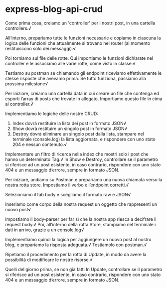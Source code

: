 # express-blog-api-crud

<!-- Esercizio -->
<!-- Milestone 1 -->
Come prima cosa, creiamo un 'controller' per i nostri post, in una cartella controllers.√

All’interno, prepariamo tutte le funzioni necessarie e copiamo in ciascuna la logica delle funzioni che attualmente si trovano nel router (al momento restituiscono solo dei messaggi).√

Poi torniamo sul file delle rotte. Qui importiamo le funzioni dichiarate nel controller e le associamo alle varie rotte, come visto in classe.√ 

Testiamo su postman se chiamando gli endpoint riceviamo effettivamente le stesse risposte che avevamo prima.
Se tutto funziona, passiamo alla prossima milestone√

<!-- Milestone 2 -->
Per iniziare, creiamo una cartella data in cui creare un file che contenga ed esporti l’array di posts che trovate in allegato. Importiamo questo file in cima al controller.√

Implementiamo le logiche delle nostre CRUD: 
1. Index dovrà restituire la lista dei post in formato JSON√
2. Show dovrà restituire un singolo post in formato JSON√
3. Destroy dovrà eliminare un singolo post dalla lista, stampare nel terminale (console.log) la lista aggiornata, e rispondere con uno stato 204 e nessun contenuto.√

<!-- Bonus -->
Implementare un filtro di ricerca nella index che mostri solo i post che hanno un determinato Tag.√
In Show e Destroy, controllare se il parametro si riferisce ad un post esistente, in caso contrario, rispondere con uno stato 404 e un messaggio d’errore, sempre in formato JSON.

<!-- Milestone 3 -->
Per iniziare, andiamo su Postman e prepariamo una nuova chiamata verso la nostra rotta store.
Impostiamo il verbo e l’endpoint corretti.√

Selezioniamo il tab body e scegliamo il formato raw e JSON√

Inseriamo come corpo della nostra request un oggetto che rappresenti un nuovo post√

<!-- Nota: se vogliamo avere delle immagini, inventiamole pure.√ -->
<!-- Nota: ricordiamo che non bisogna passare l’id quando si crea una nuova risorsa: sarà il server (con l’aiuto del database) a fornirlo.√ -->

<!-- Milestone 4 -->
Impostiamo il body-parser per far sì che la nostra app riesca a decifrare il request body.√
Poi, all’interno della rotta Store, stampiamo nel terminale i dati in arrivo, grazie a un console.log√
<!-- Milestone 5 -->
Implementiamo quindi la logica per aggiungere un nuovo post al nostro blog, e prepariamo la risposta adeguata.√
Testiamolo con postman.√
<!-- Milestone 6 -->
Ripetiamo il procedimento per la rotta di Update, in modo da avere la possibilità di modificare le nostre risorse.√

<!-- Bonus -->
Quelli del giorno prima, se non già fatti
In Update, controllare se il parametro si riferisce ad un post esistente, in caso contrario, rispondere con uno stato 404 e un messaggio d’errore, sempre in formato JSON.